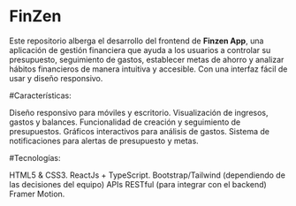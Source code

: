 # FinZen
Este repositorio alberga el desarrollo del frontend de **Finzen App**, una aplicación de gestión financiera que ayuda a los usuarios a controlar su presupuesto, seguimiento de gastos, establecer metas de ahorro y analizar hábitos financieros de manera intuitiva y accesible. Con una interfaz fácil de usar y diseño responsivo.


#Características:

Diseño responsivo para móviles y escritorio.
Visualización de ingresos, gastos y balances.
Funcionalidad de creación y seguimiento de presupuestos.
Gráficos interactivos para análisis de gastos.
Sistema de notificaciones para alertas de presupuesto y metas.

#Tecnologías:

HTML5 & CSS3.
ReactJs + TypeScript.
Bootstrap/Tailwind (dependiendo de las decisiones del equipo)
APIs RESTful (para integrar con el backend)
Framer Motion.







